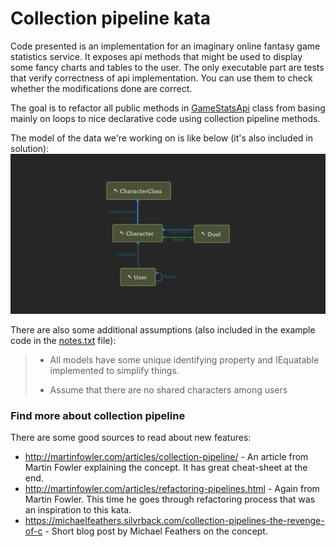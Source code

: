 # Collection pipeline kata
Code presented is an implementation for an imaginary online fantasy game statistics service. It exposes api methods that might be used to display some fancy charts and tables to the user.
The only executable part are tests that verify correctness of api implementation. You can use them to check whether the modifications done are correct. 

The goal is to refactor all public methods in [GameStatsApi](/CollectionPipelineKata/GameStats/GameStatsApi.cs?raw=true) class from basing mainly on loops to nice declarative code using collection pipeline methods.

The model of the data we're working on is like below (it's also included in solution):
![Data model used in the exercise](/CollectionPipelineKata/DataModel.png?raw=true "Data model used in the exercise")

There are also some additional assumptions (also included in the example code in the [notes.txt](/CollectionPipelineKata/notes.txt?raw=true) file):
> - All models have some unique identifying property and IEquatable implemented to simplify things.
>
> - Assume that there are no shared characters among users

### Find more about collection pipeline ###
There are some good sources to read about new features:

* http://martinfowler.com/articles/collection-pipeline/ - An article from Martin Fowler explaining the concept. It has great cheat-sheet at the end.
* http://martinfowler.com/articles/refactoring-pipelines.html - Again from Martin Fowler. This time he goes through refactoring process that was an inspiration to this kata.
* https://michaelfeathers.silvrback.com/collection-pipelines-the-revenge-of-c - Short blog post by Michael Feathers on the concept.

